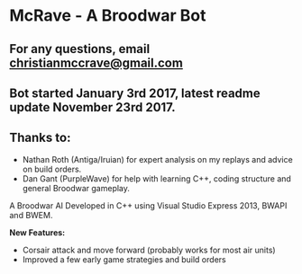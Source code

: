 # McRave - A Broodwar Bot
## For any questions, email christianmccrave@gmail.com
## Bot started January 3rd 2017, latest readme update November 23rd 2017.

## Thanks to:
- Nathan Roth (Antiga/Iruian) for expert analysis on my replays and advice on build orders.
- Dan Gant (PurpleWave) for help with learning C++, coding structure and general Broodwar gameplay.

A Broodwar AI Developed in C++ using Visual Studio Express 2013, BWAPI and BWEM.

**New Features:**
- Corsair attack and move forward (probably works for most air units)
- Improved a few early game strategies and build orders
